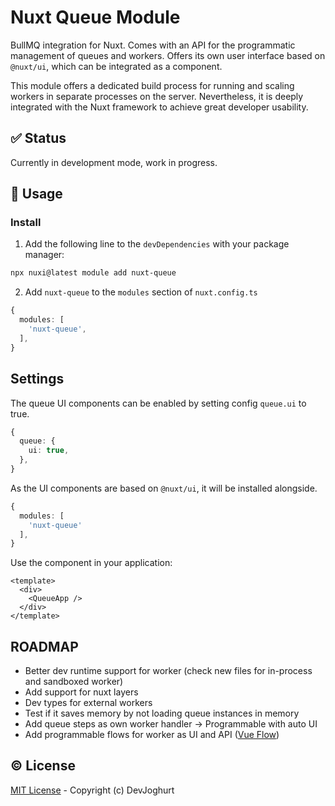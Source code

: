 # Nuxt Queue Module

BullMQ integration for Nuxt. Comes with an API for the programmatic management of queues and workers. Offers its own user interface based on `@nuxt/ui`, which can be integrated as a component.

This module offers a dedicated build process for running and scaling workers in separate processes on the server. Nevertheless, it is deeply integrated with the Nuxt framework to achieve great developer usability.

## ✅ Status

Currently in development mode, work in progress.

## 🚀 Usage

### Install

1. Add the following line to the `devDependencies` with your package manager:

```sh
npx nuxi@latest module add nuxt-queue
```

2. Add `nuxt-queue` to the `modules` section of `nuxt.config.ts`

```ts
{
  modules: [
    'nuxt-queue',
  ],
}
```

## Settings

The queue UI components can be enabled by setting config `queue.ui` to true.

```ts
{
  queue: {
    ui: true,
  },
}
```

As the UI components are based on `@nuxt/ui`, it will be installed alongside.

```ts
{
  modules: [
    'nuxt-queue'
  ],
}
```


Use the component in your application:

```vue
<template>
  <div>
    <QueueApp />
  </div>
</template>
```

## ROADMAP
- Better dev runtime support for worker (check new files for in-process and sandboxed worker)
- Add support for nuxt layers
- Dev types for external workers
- Test if it saves memory by not loading queue instances in memory
- Add queue steps as own worker handler -> Programmable with auto UI
- Add programmable flows for worker as UI and API ([Vue Flow](https://vueflow.dev/))


## ©️ License

[MIT License](./LICENSE) - Copyright (c) DevJoghurt